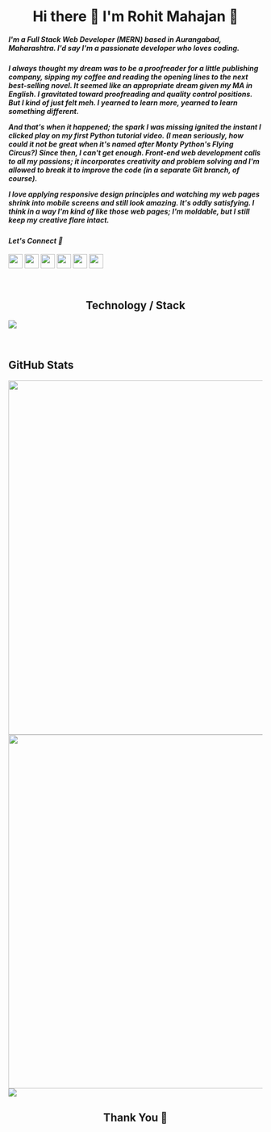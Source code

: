  <h1 align="center"> Hi there 👋 I'm Rohit Mahajan 🤖</h1>

<h5 align="left">I'm a Full Stack Web Developer (MERN) based in Aurangabad, Maharashtra. I'd say I'm a passionate developer who loves coding. </h5>
<h5 align="left">  I always thought my dream was to be a proofreader for a little publishing company, sipping my coffee and reading the opening lines to the next best-selling novel. It seemed like an appropriate dream given my MA in English. I gravitated toward proofreading and quality control positions. But I kind of just felt meh. I yearned to learn more, yearned to learn something different.

And that's when it happened; the spark I was missing ignited the instant I clicked play on my first Python tutorial video. (I mean seriously, how could it not be great when it's named after Monty Python's Flying Circus?) Since then, I can't get enough. Front-end web development calls to all my passions; it incorporates creativity and problem solving and I'm allowed to break it to improve the code (in a separate Git branch, of course).

I love applying responsive design principles and watching my web pages shrink into mobile screens and still look amazing. It's oddly satisfying. I think in a way I'm kind of like those web pages; I'm moldable, but I still keep my creative flare intact.</h5>

<h4 align="left"><i>Let's Connect 🤖</i></h4>

<a href="https://www.linkedin.com/in/imrohitmahajan/" target="blank"><img align="center" src="https://cdn-icons.flaticon.com/png/512/3536/premium/3536505.png?token=exp=1649789617~hmac=f955cd304c934a9da77256d5ecdf0b64" height="28"/></a>
<a href="https://twitter.com/r4rohit15" target="blank"><img align="center" src="https://cdn-icons.flaticon.com/png/512/4494/premium/4494477.png?token=exp=1649789617~hmac=6372527d9ca682ac99ffd5dccb5e1fe4" height="28" /></a>
<a href="https://www.facebook.com/R4rohitm" target="blank"><img align="center" src="https://cdn-icons-png.flaticon.com/512/174/174848.png" height="28"/></a>
<a href="https://www.instagram.com/imrohitmahajan/" target="blank"><img align="center" src="https://cdn-icons-png.flaticon.com/512/1409/1409946.png" height="28" /></a>
<a href="mailto:r4rohit@gmail.com" target="blank"><img align="center" src="https://cdn-icons.flaticon.com/png/512/3178/premium/3178283.png?token=exp=1649790072~hmac=ca3652e53b09b39c892a426ccc0aa196" height="28" /></a>
<a href="tel:+91-9673216067" target="blank"><img align="center" src="https://cdn-icons-png.flaticon.com/512/724/724664.png" height="28" /></a>


<p>&nbsp;</p>

<h2 align="center"> Technology / Stack</h2>

<img src="https://imgur.com/VtzMu7P.png">
<p>&nbsp;</p>

<h4 align="center"> </h4>

<h2 align="left"> GitHub Stats</h2>


<img align="center" src="https://github-readme-stats.vercel.app/api?username=R4rohitm&show_icons=true&theme=city_lights" width="700">


<img align="center" src="https://github-readme-streak-stats.herokuapp.com?user=R4rohitm&theme=city-lights&date_format=M%20j%5B%2C%20Y%5D&fire=DD1919&dates=DDDDD5" width="700"/>

<img align="center" src="https://github-readme-stats.vercel.app/api/top-langs/?username=R4rohitm&layout=compact" />

<h2 align="center"> Thank You 🙏</h2>

<!--
**R4rohitm/R4rohitm** is a ✨ _special_ ✨ repository because its `README.md` (this file) appears on your GitHub profile.

Here are some ideas to get you started:

- 🔭 I’m currently working on ...
- 🌱 I’m currently learning ...
- 👯 I’m looking to collaborate on ...
- 🤔 I’m looking for help with ...
- 💬 Ask me about ...
- 📫 How to reach me: ...
- 😄 Pronouns: ...
- ⚡ Fun fact: ...
-->
